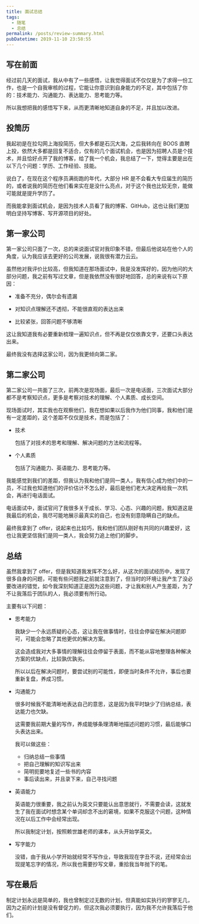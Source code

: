 ```yaml
---
title: 面试总结
tags:
  - 随笔
  - 总结
permalink: /posts/review-summary.html
pubDatetime: 2019-11-10 23:58:55
---
```


## 写在前面

经过前几天的面试，我从中有了一些感悟，让我觉得面试不仅仅是为了求得一份工作，也是一个自我审核的过程，它能让你意识到自身能力的不足，其中包括了你的：技术能力、沟通能力、表达能力、思考能力等。

所以我想把我的感悟写下来，从而更清晰地知道自身的不足，并且加以改进。

## 投简历

我起初是在拉勾网上海投简历，但大多都是石沉大海，之后我转向在 BOOS 直聘上投，依然大多都是回复不适合，仅有的几个面试机会，也是因为招聘人员是个技术，并且恰好点开了我的博客，给了我一个机会，我总结了一下，觉得主要是出在以下几个问题：学历、工作经验、技能。

说白了，在现在这个程序员满街跑的年代，大部分 HR 是不会看大专应届生的简历的，或者说我的简历在他们看来实在是没什么亮点，对于这个我也比较无奈，能做可能就是提升学历了。

而我能拿到面试机会，是因为技术人员看了我的博客、GitHub，这也让我们更加明白坚持写博客、写开源项目的好处。

## 第一家公司

第一家公司只面了一次，总的来说面试官对我印象不错，但最后他说站在他个人的角度，认为我应该去更好的公司发展，说我很有潜力云云。

虽然他对我评价比较高，但我知道在那场面试中，我是没发挥好的，因为他问的大部分问题，我之前有写过文章，但是我依然没有很好地回答，总的来说有以下原因：

- 准备不充分，偶尔会有遗漏

- 对知识点理解还不透彻，不能很直观的表达出来
- 比较紧张，回答问题不够清晰

这让我知道我有必要重新梳理一遍知识点，但不再是仅仅依靠文字，还要口头表达出来。

最终我没有选择这家公司，因为我更倾向第二家。

## 第二家公司

第二家公司一共面了三次，前两次是现场面，最后一次是电话面，三次面试大部分都不是考察知识点，更多是考察对技术的理解、个人素质、成长空间。

现场面试时，其实我也在观察他们，我在想如果以后我作为他们同事，我和他们是有一定差距的，这个差距不仅仅是技术，而是包括了：

- 技术

  包括了对技术的思考和理解、解决问题的方法和流程等。

- 个人素质

  包括了沟通能力、英语能力、思考能力等。

我能感觉到我们的差距，但我认为我和他们是同一类人，我有信心成为他们中的一员，不过我也知道他们的评价估计不怎么好，最后是他们老大决定再给我一次机会，再进行电话面试。

电话面试中，面试官问了我很多关于成长、学习、心态、兴趣的问题，我知道这是我最后的机会，我尽可能地展示最真实的自己，也没有刻意隐瞒自己的缺点。

最终我拿到了 offer，说起来也比较巧，我和他们团队刚好有共同的兴趣爱好，这也让我更坚信我们是同一类人，我会努力追上他们的脚步。

## 总结

虽然我拿到了 offer，但是我知道我发挥不怎么好，从这次的面试经历中，发现了很多自身的问题，可能有些问题我之前就注意到了，但当时的环境让我产生了没必要改进的错觉，如今我深刻知道正是因为这些问题，才让我和别人产生差距，为了不让我落后于团队的人，我必须要有所行动。

主要有以下问题：

- 思考能力

  我缺少一个永远质疑的心态，这让我在做事情时，往往会停留在解决问题即可，可能会忽略了其他更优的解决方案。

  这会造成我对大多事情的理解往往会停留于表面，而不能从容地整理各种解决方案的优缺点，比较孰优孰劣。

  所以以后在解决问题时，要尝试别的可能性，即便当时条件不允许，事后也要重新复盘，养成习惯。

- 沟通能力

  很多时候我不能清晰地表达自己的意思，这是因为我平时缺少了归纳总结，表达能力也欠缺。

  这需要我前期大量的写作，养成能够条理清晰地描述问题的习惯，最后能够口头表达出来。

  我可以做这些：

  - 归纳总结一些事情
  - 把自己理解的知识写出来
  - 简明扼要地复述一些书的内容
  - 事后读出来，并且录下来，自己寻找问题

- 英语能力

  英语能力很重要，我之前认为英文只要能认出意思就行，不需要会读，这就发生了我在面试时想念某个单词却念不出的窘境，如果不克服这个问题，这种情况在以后工作中会经常出现。

  所以我制定计划，按照赖世雄老师的课本，从头开始学英文。

- 写字能力

  没错，由于我从小学开始就经常不写作业，导致我现在字丑不说，还经常会出现提笔忘字的情况，所以我也需要抄写文章，重拾我当年抛下的笔。

## 写在最后

制定计划永远是简单的，我也曾制定过无数的计划，但真能如实执行的寥寥无几，因为之前的计划是没有督促力的，但这次我必须要执行，因为我不允许我落后于他们。
